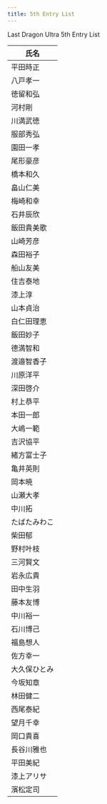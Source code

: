 ```yaml
---
title: 5th Entry List
---
```


Last Dragon Ultra 5th Entry List

| 氏名 |
| --- |
| 平田時正 |
| 八戸孝一 |
| 徳留和弘 |
| 河村剛 |
| 川満武徳 |
| 服部秀弘 |
| 園田一孝 |
| 尾形豪彦 |
| 橋本和久 |
| 畠山仁美 |
| 梅崎和幸 |
| 石井辰欣 |
| 飯田貴美歌 |
| 山崎芳彦 |
| 森田裕子 |
| 船山友美 |
| 住吉泰地 |
| 漆上淳 |
| 山本貞治 |
| 白仁田理恵 |
| 飯田妙子 |
| 德満智和 |
| 渡邉智香子 |
| 川原洋平 |
| 深田啓介 |
| 村上恭平 |
| 本田一郎 |
| 大嶋一範 |
| 吉沢協平 |
| 緒方富士子 |
| 亀井英則 |
| 岡本暁 |
| 山瀬大孝 |
| 中川拓 |
| たばたみわこ |
| 柴田郁 |
| 野村叶枝 |
| 三河賢文 |
| 岩永広貴 |
| 田中生羽 |
| 藤本友博 |
| 中川裕一 |
| 石川博己 |
| 福島想人 |
| 佐方幸一 |
| 大久保ひとみ |
| 今坂知章 |
| 林田健二 |
| 西尾泰紀 |
| 望月千幸 |
| 岡口貴喜 |
| 長谷川雅也 |
| 平田美紀 |
| 漆上アリサ |
| 濱松定司 |


